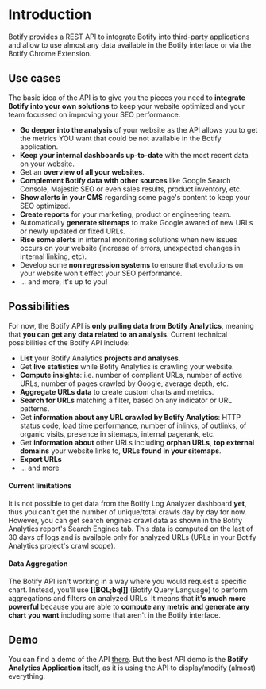 # Introduction

Botify provides a REST API to integrate Botify into third-party applications and allow to use almost any data available in the Botify interface or via the Botify Chrome Extension.

## Use cases
The basic idea of the API is to give you the pieces you need to **integrate Botify into your own solutions** to keep your website optimized and your team focussed on improving your SEO performance.

- **Go deeper into the analysis** of your website as the API allows you to get the metrics YOU want that could be not available in the Botify application.
- **Keep your internal dashboards up-to-date** with the most recent data on your website.
- Get an **overview of all your websites**.
- **Complement Botify data with other sources** like Google Search Console, Majestic SEO or even sales results, product inventory, etc.
- **Show alerts in your CMS** regarding some page's content to keep your SEO optimized.
- **Create reports** for your marketing, product or engineering team.
- Automatically **generate sitemaps** to make Google awared of new URLs or newly updated or fixed URLs.
- **Rise some alerts** in internal monitoring solutions when new issues occurs on your website (increase of errors, unexpected changes in internal linking, etc).
- Develop some **non regression systems** to ensure that evolutions on your website won't effect your SEO performance.
- ... and more, it's up to you!

## Possibilities
For now, the Botify API is **only pulling data from Botify Analytics**, meaning that **you can get any data related to an analysis**.
Current technical possibilities of the Botify API include:

- **List** your Botify Analytics **projects and analyses**.
- Get **live statistics** while Botify Analytics is crawling your website.
- **Compute insights**: i.e. number of compliant URLs, number of active URLs, number of pages crawled by Google, average depth, etc.
- **Aggregate URLs data** to create custom charts and metrics.
- **Search for URLs** matching a filter, based on any indicator or URL patterns.
- Get **information about any URL crawled by Botify Analytics**: HTTP status code, load  time performance, number of inlinks, of outlinks, of organic visits, presence in sitemaps, internal pagerank, etc.
- Get **information about** other URLs including **orphan URLs**, **top external domains** your website links to, **URLs found in your sitemaps**.
- **Export URLs**
- ... and more

#### Current limitations
It is not possible to get data from the Botify Log Analyzer dashboard **yet**, thus you can't get the number of unique/total crawls day by day for now.
However, you can get search engines crawl data as shown in the Botify Analytics report's Search Engines tab. This data is computed on the last of 30 days of logs and is available only for analyzed URLs (URLs in your Botify Analytics project's crawl scope).

#### Data Aggregation
The Botify API isn't working in a way where you would request a specific chart. Instead, you'll use **[[BQL;bql]]** (Botify Query Language) to perform aggregations and filters on analyzed URLs.
It means that **it's much more powerful** because you are able to **compute any metric and generate any chart you want** including some that aren't in the Botify interface.

## Demo
You can find a demo of the API [there](https://jsfiddle.net/8k20pbua/12/).
But the best API demo is the **Botify Analytics Application** itself, as it is using the API to display/modify (almost) everything.
